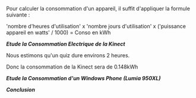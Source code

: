 
Pour calculer la consommation d'un appareil, il suffit d'appliquer la formule suivante :

'nombre d'heures d'utilisation' x 'nombre jours d'utilisation' x ('puissance appareil en watts' / 1000) = Conso en kWh

*****Etude la Consommation Electrique de la Kinect*****


Nous estimons qu'un quiz dure environs 2 heures.

Donc la consommation de la Kinect sera de 0.148kWh


*****Etude la Consommation d'un Windows Phone (Lumia 950XL)*****




***Conclusion*** 



